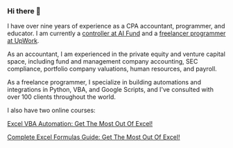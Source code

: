 ### Hi there 👋

I have over nine years of experience as a CPA accountant, programmer, and educator. I am currently a [controller at AI Fund](https://aifund.ai/team-member/yuri-douglas/) and a [freelancer programmer at UpWork](https://www.upwork.com/freelancers/~01d1c41e6478fca071).

As an accountant, I am experienced in the private equity and venture capital space, including fund and management company accounting, SEC compliance, portfolio company valuations, human resources, and payroll.

As a freelance programmer, I specialize in building automations and integrations in Python, VBA, and Google Scripts, and I've consulted with over 100 clients throughout the world.

I also have two online courses:

[Excel VBA Automation: Get The Most Out Of Excel!](https://www.udemy.com/course/excel-vba-from-beginner-to-hero-real-world-business-examples/?referralCode=61E43563490B07A7FA40)

[Complete Excel Formulas Guide: Get The Most Out Of Excel!](https://www.udemy.com/course/advanced-excel-formulas-shortcuts-and-excel-efficiency-tips/?referralCode=C488D4762ED444C7FF09)
